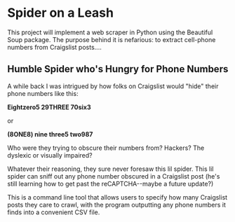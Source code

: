 # Spider on a Leash
This project will implement a web scraper in Python using the Beautiful Soup package. The purpose behind it is nefarious: to extract cell-phone numbers from Craigslist posts....

## Humble Spider who's Hungry for Phone Numbers
A while back I was intrigued by how folks on Craigslist would "hide" their phone numbers like this:

**Eightzero5 29THREE 70six3**

or

**(8ONE8) nine three5 two987**

Who were they trying to obscure their numbers from? Hackers? The dyslexic or visually impaired?

Whatever their reasoning, they sure never foresaw this lil spider. This lil spider can sniff out any phone number obscured in a Craigslist post (he's still learning how to get past the reCAPTCHA--maybe a future update?)

This is a command line tool that allows users to specify how many Craigslist posts they care to crawl, with the program outputting any phone numbers it finds into a convenient CSV file.

